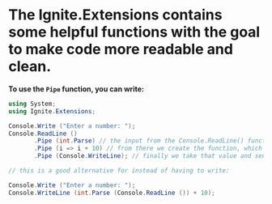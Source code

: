 # The Ignite.Extensions contains some helpful functions with the goal to make code more readable and clean.

**To use the ```Pipe``` function, you can write:**

```cs
using System;
using Ignite.Extensions;

Console.Write ("Enter a number: ");
Console.ReadLine ()
       .Pipe (int.Parse) // the input from the Console.ReadLine() function will get passed down to the int.Parse function
       .Pipe (i => i + 10) // from there we create the function, which adds 10 to the value of the parsed value from before
       .Pipe (Console.WriteLine); // finally we take that value and send it to the Console.WriteLine function, which will print the final value

// this is a good alternative for instead of having to write:

Console.Write ("Enter a number: ");
Console.WriteLine (int.Parse (Console.ReadLine ()) + 10);
```